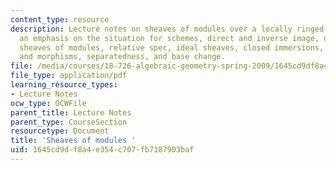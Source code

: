 ```yaml
---
content_type: resource
description: Lecture notes on sheaves of modules over a locally ringed space, with
  an emphasis on the situation for schemes, direct and inverse image, quasicoherent
  sheaves of modules, relative spec, ideal sheaves, closed immersions, separated schemes
  and morphisms, separatedness, and base change.
file: /media/courses/18-726-algebraic-geometry-spring-2009/1645cd9df8a4e354c707fb7187903baf_MIT18_726s09_lec07_modules.pdf
file_type: application/pdf
learning_resource_types:
- Lecture Notes
ocw_type: OCWFile
parent_title: Lecture Notes
parent_type: CourseSection
resourcetype: Document
title: 'Sheaves of modules '
uid: 1645cd9d-f8a4-e354-c707-fb7187903baf
---
```

